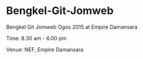 # Bengkel-Git-Jomweb
Bengkel Git Jomweb Ogos 2015 at Empire Damansara

Time: 8.30 am - 6.00 pm

Venue: NEF, Empire Damansara